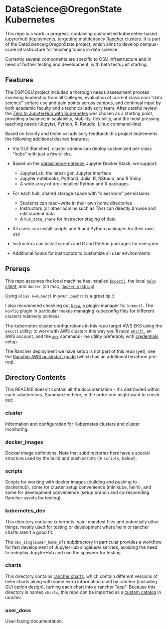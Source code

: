 # DataScience@OregonState Kubernetes 

This repo is a work in progress, containing customized kubernetes-based jupyterhub deployments, targetting multitenancy [Rancher](https://rancher.com/) clusters. It
is part of the DataScience@OregonState project, which aims to develop campus-scale infrastructure for teaching topics in data science. 

Currently several components are specific to OSU infrastructure and in need of further testing and development, with beta tests just starting. 

## Features 

The DS@OSU project included a thorough needs assessment process involving leadership from all Colleges, 
evaluation of current classroom "data science" softare use and pain points across campus,
and continual input by both academic faculty and a technical advisory team. After careful review 
the [Zero to JupyterHub with Kubernetes](https://zero-to-jupyterhub.readthedocs.io/en/latest/) was chosen as a starting point, providing a balance
in scalability, stability, flexibility, and the most pressing teaching needs (Jupyter, Python, R, Rstudio, Linux command-line). 

Based on faculty and technical advisory feedback this project implements the following additional desired features:

* Via GUI (Rancher), cluster admins can deploy customized per-class "hubs" with just a few clicks. 

* Based on the [datascience-noteook](https://jupyter-docker-stacks.readthedocs.io/en/latest/using/selecting.html#jupyter-datascience-notebook) Jupyter Docker Stack, we support:
  * JupyterLab, the latest-gen Jupyter interface
  * Jupyter notebooks, Python3, Julia, R, RStudio, and R Shiny
  * A wide array of pre-installed Python and R packages

* For each hub, shared storage space with "classroom" permissions:
  * Students can read+write in their own home directories
  * Instructors (or other admins such as TAs) can directly browse and edit student data
  * A `hub_data_share` for instructor staging of data 

* All users can install scripts and R and Python packages for their own use
* Instructors can install scripts and R and Python packages for everyone
* Additional hooks for instructors to customize all user environments

## Prereqs

This repo assumes the local machine has installed [`kubectl`](https://kubernetes.io/docs/tasks/tools/install-kubectl/), 
the local [`helm` client](https://helm.sh/docs/intro/install/), and `docker` (on mac, [`docker-desktop`](https://hub.docker.com/editions/community/docker-ce-desktop-mac)).

Using `alias k=kubectl` in your `.bashrc` is a great tip :) 

I also recommend checking out [`krew`](https://github.com/kubernetes-sigs/krew-index/blob/master/plugins.md), a plugin-manager for `kubectl`.
The `konfig` plugin in particular makes managing kubeconfig files for different clusters relatively painless.

The kubernetes cluster configurations in this repo target AWS EKS using the `eksctl` utility; to work with AWS clusters this way you'll need
[`eksctl`](https://eksctl.io/), an AWS account, and the [`aws`](https://docs.aws.amazon.com/cli/latest/userguide/cli-chap-welcome.html) command-line utility
preferably with [credentials](https://docs.aws.amazon.com/cli/latest/userguide/cli-configure-files.html) setup.

The Rancher deployment we have setup is not part of this repo (yet), see the [Rancher AWS quickstart guide](https://rancher.com/docs/rancher/v2.x/en/quick-start-guide/deployment/amazon-aws-qs/) (which has an additional terraform pre-req). 

## Directory Contents

This README doesn't contain all the documentation - it's distributed within each subdirectory. Summarized here, in the order one might want to check out:

### cluster

Information and configuration for Kubernetes clusters and cluster monitoring. 

### docker_images

Docker image definitions. Note that subdirectories here have a special structure used by the build and push scripts (in `scripts`, below).

<!-- 

```
docker_images/
  image-name/
    ops/
      build_options.txt
    image_name.txt
    Dockerfile
```

These directories and files are requied, but others may be added and used as desired. The `image_name.txt` just contains the name of the
image being built, as in `oneilsh/application-name` (there may be a way to do this with the Dockerfile itself, but it might require use of
docker-compose?). `Dockerfile` is the standard Dockerfile definition (see tips and good practices 
[here](https://docs.docker.com/develop/develop-images/dockerfile_best-practices/), not all of the existing Dockerfiles follow this advice yet). 

`build_options.txt` is a basic `key: value` file read by build scripts - currently supported entries are `build: true` (for false) to specify
whether that image should be ignored during build (to speed up build time a little build when building everything), and `push: true` (or false)
to specify whether the image should be ignored when pushing (to speed up push time). 

The build scripts automatically tag the built images with `latest` and an md5sum of the *contents of the application-name directory, except
for the the ops directory*. This allows work done in `ops` to not trigger rebuilds. 

-->

### scripts

Scripts for working with docker images (building and pushing to dockerhub), some for cluster setup convenience (minikube, helm), and
some for development convenience (setup branch and corresponding Rancher assets for testing). 

<!--
 
This directory contains build and push scripts, and a few others for managing things like `minikube` for local testing. (Warning: I've 
abandoned minikube for now, as I ran into some likely bugs with `docker-desktop` for mac that was preventing me from building images
inside the minikube VM, which is what I really wanted it for.)

#### `docker_build.sh` et al.

The `docker_build.sh` script takes as an argument a path to an `application-name` folder above to build. It computes the md5sum of that folders
contents (sans the `ops` folder and its contents), using the first 8 characters as the tag we're looking to build. If 
`ops/build_options.txt` does not specify `build: true`, *or* if an image
with that tag already exists (in whichever machine running docker is setup, usually this will be the local machine, but could be minikube or
something else; see minikube scripts below), then it skips the build and exits one (for flow-control use by other scripts). 
If not, the image is built an tagged (and exit 0).

The `docker_build_all.sh` script does what it says - it loops over the directories in `docker_images` and calls `docker_build.sh` on each.

#### `docker_push.sh` et al.

This script assumes that one is logged into a docker image repo such as DockerHub (with `docker login`). It runs similarly to 
`docker_build.sh`, taking a path to an application directory. 

Before pushing, it checks to see if `push: true` is set in `ops`, and it checks to see if the tag (determined again by the md5sum of the folder
contents sans `ops`) is already present in the image repo; if either are the case the push is skipped (and the script exits 1), if not the 
push is triggered (and the script exits 0). 

Note that the script calls `docker manifest` see if the tag is already present in the repo, which requires that `"experimental": "enabled"`
be set in `~/.docker/config.json` of the host running docker. 

#### `helm_setup.sh`

This is just a quick script that installs the server-side `helm` components into the current kubernetes cluster with `kubectl`, following
the security patch recommended at [zero-to-jupyterhub-](https://zero-to-jupyterhub.readthedocs.io/en/latest/setup-jupyterhub/setup-helm.html). 

#### `minikube_sourceme_start.sh` and `minikube_sourceme_stop.sh`

Minikube is an application that runs a single-node kubernetes cluster inside of a VM on the local machine, installation instructions 
[here](https://kubernetes.io/docs/tasks/tools/install-minikube/). 

Starting `minikube` is relatively easy with `minikube start`, but this script adds a few extra niceties:

* ensures that addons for ingress, default-storageclass, registry, and storage-provisioner are enabled
* creates the VM with a specified kubernetes version (1.15.5), since kubernetes 1.16 isn't backward compatabible and not all of the files and dependencies in this repo have been migrated to support it
* creates the VM with 4 cores and 4G RAM for more horsepower to build images
* grabs the minikube VM's IP and adds it to the local /etc/host as `kubernetes.local` - this should allow local testing of ingress without a loadbalancer, but does require `sudo` to edit /etc/hosts (note, you may need to add an entry `kubernetes.local  127.0.0.1` to start with, need to test)
* sets up docker to run the VM's docker so that builds and pushes happen within the VM
  * side note: why do this? kubernetes can be made to look for images locally rather than dockerhub or another remote repo if we specify `imagePullPolicy: Never` in the pod spec.
* Lastly, sets the date properly within the VM to fix a bug with image pushing.

-->

### kubernetes_dev

This directory contains kubernets .yaml manifest files and potentially other things, mostly used for testing or development where helm or rancher
charts aren't a good fit.

The `dev_singleuser_home_nfs` subdirectory in particular provides a workflow for fast development of JupyterHub singleuser servers, avoiding 
the need to redeploy JupyterHub and use the spawner for testing. 

### charts

This directory contains [rancher charts](https://rancher.com/docs/rancher/v2.x/en/catalog/custom/creating/), which contain different 
versions of helm charts along with some extra information used by rancher (including GUI option design), 
turning each chart into a rancher "app". Because this directory is named `charts`, this repo can be imported as a [custom catalog](https://rancher.com/docs/rancher/v2.x/en/catalog/custom/adding/) in
rancher. 

### user_docs

User-facing documentation. 
